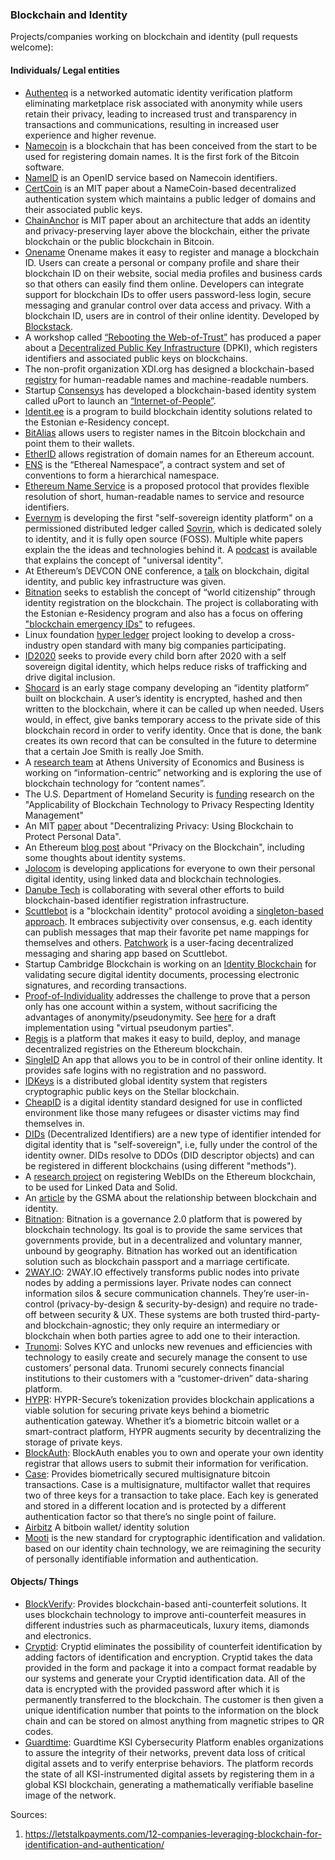 ### Blockchain and Identity

Projects/companies working on blockchain and identity (pull requests welcome):

#### Individuals/ Legal entities

 * [Authenteq](http://authenteq.com/) is a networked automatic identity verification platform eliminating marketplace risk associated with anonymity while users retain their privacy, leading to increased trust and transparency in transactions and communications, resulting in increased user experience and higher revenue.
 * [Namecoin](http://namecoin.org/) is a blockchain that has been conceived from the start to be used for registering domain names. It is the first fork of the Bitcoin software.
 * [NameID](https://nameid.org/) is an OpenID service based on Namecoin identifiers.
 * [CertCoin](https://courses.csail.mit.edu/6.857/2014/files/19-fromknecht-velicann-yakoubov-certcoin.pdf) is an MIT paper about a NameCoin-based decentralized authentication system which maintains a public ledger of domains and their associated public keys.
 * [ChainAnchor](http://connection.mit.edu/wp-content/uploads/sites/29/2014/12/Anonymous-Identities-for-Permissioned-Blockchains2.pdf) is MIT paper about an architecture that adds an identity and privacy-preserving layer above the blockchain, either the private blockchain or the public blockchain in Bitcoin.
 * [Onename](https://onename.com/) Onename makes it easy to register and manage a blockchain ID. Users can create a personal or company profile and share their blockchain ID on their website, social media profiles and business cards so that others can easily find them online. Developers can integrate support for blockchain IDs to offer users password-less login, secure messaging and granular control over data access and privacy. With a blockchain ID, users are in control of their online identity. Developed by [Blockstack](https://github.com/blockstack).
 * A workshop called [“Rebooting the Web-of-Trust”](http://weboftrust.info/) has produced a paper about a [Decentralized Public Key Infrastructure](https://github.com/WebOfTrustInfo/rebooting-the-web-of-trust/raw/master/final-documents/dpki.pdf) (DPKI), which registers identifiers and associated public keys on blockchains.
 * The non-profit organization XDI.org has designed a blockchain-based [registry](https://docs.google.com/document/d/1i-XChGFsuAi-Id85FWXjX6hOWDn9Sq-qe7ARykJgsBI/) for human-readable names and machine-readable numbers.
 * Startup [Consensys](https://consensys.net/) has developed a blockchain-based identity system called uPort to launch an [“Internet-of-People”](http://www.ibtimes.co.uk/ethereum-studio-consensys-launches-internet-people-digital-ids-assets-secured-unbuntu-phones-1542620).
 * [Identit.ee](http://www.identit.ee/) is a program to build blockchain identity solutions related to the Estonian e-Residency concept.
 * [BitAlias](https://bitalias.github.io/) allows users to register names in the Bitcoin blockchain and point them to their wallets.
 * [EtherID](http://etherid.org/) allows registration of domain names for an Ethereum account.
 * [ENS](https://github.com/nexusdev/ENS) is the “Ethereal Namespace”, a contract system and set of conventions to form a hierarchical namespace.
 * [Ethereum Name Service](https://github.com/ethereum/EIPs/issues/137) is a proposed protocol that provides flexible resolution of short, human-readable names to service and resource identifiers.
 * [Evernym](http://www.evernym.com/) is developing the first "self-sovereign identity platform" on a permissioned distributed ledger called [Sovrin](http://www.sovrin.org/), which is dedicated solely to identity, and it is fully open source (FOSS). Multiple white papers explain the the ideas and technologies behind it. A [podcast](http://bigfintechmedia.com/Podcast/blockchain-and-the-universal-identity) is available that explains the concept of "universal identity".
 * At Ethereum’s DEVCON ONE conference, a [talk](https://www.youtube.com/watch?v=QpaTOvAhLR4) on blockchain, digital identity, and public key infrastructure was given.
 * [Bitnation](https://bitnation.co/) seeks to establish the concept of “world citizenship” through identity registration on the blockchain. The project is collaborating with the Estonian e-Residency program and also has a focus on offering ["blockchain emergency IDs"](https://refugees.bitnation.co/) to refugees.
 * Linux foundation [hyper ledger](https://www.hyperledger.org/) project looking to develop a cross-industry open standard with many big companies participating.
 * [ID2020](http://id2020.org/) seeks to provide every child born after 2020 with a self sovereign digital identity, which helps reduce risks of trafficking and drive digital inclusion.
 * [Shocard](https://shocard.com/) is an early stage company developing an “identity platform” built on blockchain. A user’s identity is encrypted, hashed and then written to the blockchain, where it can be called up when needed. Users would, in effect, give banks temporary access to the private side of this blockchain record in order to verify identity. Once that is done, the bank creates its own record that can be consulted in the future to determine that a certain Joe Smith is really Joe Smith.
 * A [research team](http://mm.aueb.gr/) at Athens University of Economics and Business is working on “information-centric” networking and is exploring the use of blockchain technology for “content names”.
 * The U.S. Department of Homeland Security is [funding](https://blog.aniljohn.com/2015/12/federal-gov-funds-for-identity-r-and-d.html) research on the "Applicability of Blockchain Technology to Privacy Respecting Identity Management"
 * An MIT [paper](http://web.media.mit.edu/~guyzys/data/ZNP15.pdf) about "Decentralizing Privacy: Using Blockchain to Protect Personal Data".
 * An Ethereum [blog post](https://blog.ethereum.org/2016/01/15/privacy-on-the-blockchain/) about "Privacy on the Blockchain", including some thoughts about identity systems.
 * [Jolocom](http://jolocom.com/) is developing applications for everyone to own their personal digital identity, using linked data and blockchain technologies.
 * [Danube Tech](http://danubetech.com/) is collaborating with several other efforts to build blockchain-based identifier registration infrastructure.
 * [Scuttlebot](https://scuttlebot.io/) is a "blockchain identity" protocol avoiding a [singleton-based approach](https://scuttlebot.io/more/articles/design-challenge-avoid-centralization-and-singletons.html). It embraces subjectivity over consensus, e.g. each identity can publish messages that map their favorite pet name mappings for themselves and others. [Patchwork](https://ssbc.github.io/patchwork/) is a user-facing decentralized messaging and sharing app based on Scuttlebot.
 * Startup Cambridge Blockchain is working on an [Identity Blockchain](http://cambridge-blockchain.com/alpha_genesis_block.html) for validating secure digital identity documents, processing electronic signatures, and recording transactions.
 * [Proof-of-Individuality](http://proofofindividuality.online/) addresses the challenge to prove that a person only has one account within a system, without sacrificing the advantages of anonymity/pseudonymity. See [here](https://medium.com/@unlisted/anti-sybil-protocol-using-virtual-pseudonym-parties-10276fcf3b20) for a draft implementation using "virtual pseudonym parties".
 * [Regis](http://regis.nu/) is a platform that makes it easy to build, deploy, and manage decentralized registries on the Ethereum blockchain.
 * [SingleID](http://singleid.com/) An app that allows you to be in control of their online identity. It provides safe logins with no registration and no password.
 * [IDKeys](https://idkeys.net/) is a distributed global identity system that registers cryptographic public keys on the Stellar blockchain.
 * [CheapID](http://guptaoption.com/cheapid/) is a digital identity standard designed for use in conflicted environment like those many refugees or disaster victims may find themselves in.
 * [DIDs](https://docs.google.com/document/d/1Z-9jX4PEWtyRFD5fEyyzEnWK_0ir0no1JJLuRu8O9Gs/) (Decentralized Identifiers) are a new type of identifier intended for digital identity that is "self-sovereign", i.e, fully under the control of the identity owner. DIDs resolve to DDOs (DID descriptor objects) and can be registered in different blockchains (using different "methods").
 * A [research project](https://github.com/jolocom/WebID-Ethereum-Integration) on registering WebIDs on the Ethereum blockchain, to be used for Linked Data and Solid.
 * An [article](http://www.gsma.com/personaldata/the-relationship-between-blockchain-and-digital-identity) by the GSMA about the relationship between blockchain and identity.
 * [Bitnation](https://bitnation.co/): Bitnation is a governance 2.0 platform that is powered by blockchain technology. Its goal is to provide the same services that governments provide, but in a decentralized and voluntary manner, unbound by geography. Bitnation has worked out an identification solution such as blockchain passport and a marriage certificate.
 * [2WAY.IO](http://2way.io/): 2WAY.IO effectively transforms public nodes into private nodes by adding a permissions layer. Private nodes can connect information silos & secure communication channels. They’re user-in-control (privacy-by-design & security-by-design) and require no trade-off between security & UX. These systems are both trusted third-party- and blockchain-agnostic; they only require an intermediary or blockchain when both parties agree to add one to their interaction.
 * [Trunomi](http://www.trunomi.com/): Solves KYC and unlocks new revenues and efficiencies with technology to easily create and securely manage the consent to use customers’ personal data. Trunomi securely connects financial institutions to their customers with a “customer-driven” data-sharing platform.
 * [HYPR](https://www.hypr.com/): HYPR-Secure’s tokenization provides blockchain applications a viable solution for securing private keys behind a biometric authentication gateway. Whether it’s a biometric bitcoin wallet or a smart-contract platform, HYPR augments security by decentralizing the storage of private keys.
 * [BlockAuth](http://blockauth.org/): BlockAuth enables you to own and operate your own identity registrar that allows users to submit their information for verification.
 * [Case](https://choosecase.com/): Provides biometrically secured multisignature bitcoin transactions. Case is a multisignature, multifactor wallet that requires two of three keys for a transaction to take place. Each key is generated and stored in a different location and is protected by a different authentication factor so that there’s no single point of failure.
 * [Airbitz](https://airbitz.co/bitcoin-wallet/) A bitboin wallet/ identity solution
 * [Mooti](http://mootipass.com/) is the new standard for cryptographic identification and validation. based on our identity chain technology, we are reimagining the security of personally identifiable information and authentication.

#### Objects/ Things

 * [BlockVerify](http://www.blockverify.io/): Provides blockchain-based anti-counterfeit solutions. It uses blockchain technology to improve anti-counterfeit measures in different industries such as pharmaceuticals, luxury items, diamonds and electronics.
 * [Cryptid](http://cryptid.xyz/): Cryptid eliminates the possibility of counterfeit identification by adding factors of identification and encryption. Cryptid takes the data provided in the form and package it into a compact format readable by our systems and generate your Cryptid identification data. All of the data is encrypted with the provided password after which it is permanently transferred to the blockchain. The customer is then given a unique identification number that points to the information on the block chain and can be stored on almost anything from magnetic stripes to QR codes.
 * [Guardtime](https://guardtime.com/technology/ksi-technology): Guardtime KSI Cybersecurity Platform enables organizations to assure the integrity of their networks, prevent data loss of critical digital assets and to verify enterprise behaviors. The platform records the state of all KSI-instrumented digital assets by registering them in a global KSI blockchain, generating a mathematically verifiable baseline image of the network.


Sources:
1. https://letstalkpayments.com/12-companies-leveraging-blockchain-for-identification-and-authentication/
